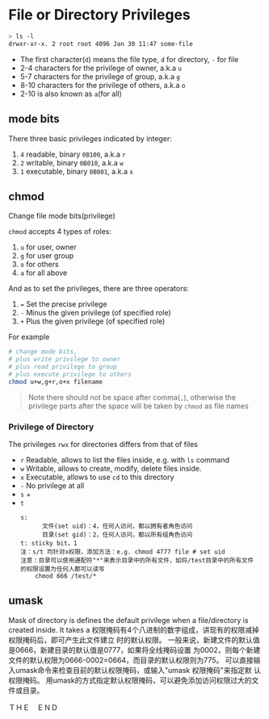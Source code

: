 # File or Directory Privileges

```bash
> ls -l
drwxr-xr-x. 2 root root 4096 Jan 30 11:47 some-file
```

- The first character(`d`) means the file type, `d` for directory, `-` for file
- 2-4 characters for the privilege of owner, a.k.a `u`
- 5-7 characters for the privilege of group, a.k.a `g`
- 8-10 characters for the privilege of others, a.k.a `o`
- 2-10 is also known as `a`(for all)

## mode bits

There three basic privileges indicated by integer:

1. `4` readable, binary `0B100`, a.k.a `r`
2. `2` writable, binary `0B010`, a.k.a `w`
3. `1` executable, binary `0B001`, a.k.a `x`

## chmod

Change file mode bits(privilege)

`chmod` accepts 4 types of roles:

1. `u` for user, owner
2. `g` for user group
3. `o` for others
4. `a` for all above

And as to set the privileges, there are three operators:

1. `=` Set the precise privilege
2. `-` Minus the given privilege (of specified role)
3. `+` Plus the given privilege (of specified role)

For example 

```bash
# change mode bits,
# plus write privilege to owner
# plus read privilege to group
# plus execute privilege to others
chmod u+w,g+r,o+x filename
```
   
> Note there should not be space after comma(`,`), otherwise the privilege parts after the space will be taken by `chmod` as file names

### Privilege of Directory

The privileges `rwx` for directories differs from that of files

- `r` Readable, allows to list the files inside, e.g. with `ls` command
- `w` Writable, allows to create, modify, delete files inside.
- `x` Executable, allows to use `cd` to this directory
- `-` No privilege at all
- `s`
    + 
- `t`
    ```
    s:
          文件(set uid)：4，任何人访问，都以拥有者角色访问
          目录(set gid)：2，任何人访问，都以所有组角色访问
    t: sticky bit，1
    注：s/t 均针对x权限，添加方法：e.g. chmod 4777 file # set uid
    注意：目录可以使用通配符"*"来表示目录中的所有文件，如将/test目录中的所有文件
    的权限设置为任何人都可以读写
        chmod 666 /test/*
    ```

## umask

Mask of directory is defines the default privilege when a file/directory is created inside. It takes a 
权限掩码有4个八进制的数字组成，讲现有的权限减掉权限掩码后，即可产生此文件建立
    时的默认权限。
    一般来说，新建文件的默认值是0666，新建目录的默认值是0777，如果将全线掩码设置
    为0002，则每个新建文件的默认权限为0666-0002=0664，而目录的默认权限则为775。
    可以直接输入umask命令来检查目前的默认权限掩码，或输入"umask 权限掩码"来指定默
    认权限掩码。
    用umask的方式指定默认权限掩码，可以避免添加访问权限过大的文件或目录。



ＴＨＥ　ＥＮＤ